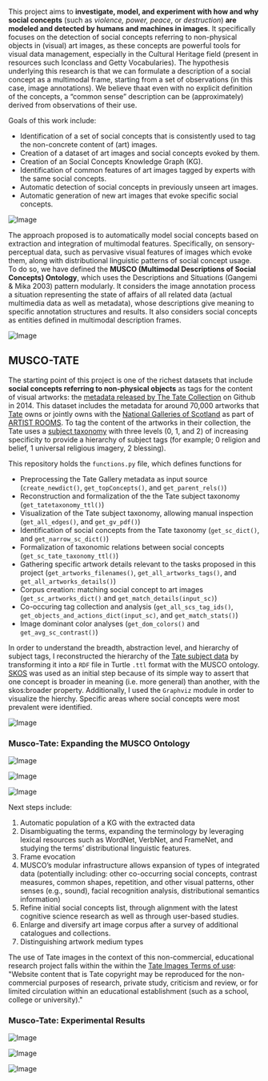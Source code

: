 This project aims to **investigate, model, and experiment with how and why social concepts** (such as *violence, power, peace*, or *destruction*) **are modeled and detected by humans and machines in images**. It specifically focuses on the detection of social concepts referring to non-physical objects in (visual) art images, as these concepts are powerful tools for visual data management, especially in the Cultural Heritage field (present in resources such Iconclass and Getty Vocabularies). The hypothesis underlying this research is that we can formulate a description of a social concept as a multimodal frame, starting from a set of observations (in this case, image annotations). We believe thaat even with no explicit definition of the concepts,  a “common sense” description can be (approximately) derived from observations of their use.

Goals of this work include:
* Identification of a set of social concepts that is consistently used to tag the non-concrete content of (art) images.
* Creation of a dataset of art images and social concepts evoked by them.
* Creation of an Social Concepts Knowledge Graph (KG).
* Identification of common features of art images tagged by experts with the same social concepts.
* Automatic detection of social concepts in previously unseen art images.
* Automatic generation of new art images that evoke specific social concepts.


![Image](https://delfimpandiani.github.io/musco/images/reducedapproach.png)


The approach proposed is to automatically model social concepts based on extraction and integration of multimodal features. Specifically, on sensory-perceptual data, such as pervasive visual features of images which evoke them, along with distributional linguistic patterns of social concept usage. To do so, we have defined the **MUSCO (Multimodal Descriptions of Social Concepts) Ontology**, which uses the Descriptions and Situations (Gangemi & Mika 2003) pattern modularly. It considers the image annotation process a situation representing the state of affairs of all related data (actual multimedia data as well as metadata), whose descriptions give meaning to specific annotation structures and results. It also considers social concepts as entities defined in multimodal description frames. 

![Image](https://delfimpandiani.github.io/musco/images/T_Box_0.png)



## MUSCO-TATE

The starting point of this project is one of the richest datasets that include **social concepts referring to non-physical objects** as tags for the content of visual artworks: the [metadata released by The Tate Collection](https://github.com/tategallery/collection) on Github in 2014. This dataset includes the metadata for around 70,000 artworks that [Tate](http://www.tate.org.uk/) owns or jointly owns with the [National Galleries of Scotland](http://www.nationalgalleries.org) as part of [ARTIST ROOMS](http://www.tate.org.uk/artist-rooms). To tag the content of the artworks in their collection, the Tate uses a [subject taxonomy](https://github.com/tategallery/collection/tree/master/processed/subjects) with three levels (0, 1, and 2) of increasing specificity to provide a hierarchy of subject tags (for example; 0 religion and belief, 1 universal religious imagery, 2 blessing). 

This repository holds the `functions.py` file, which defines functions for 

- Preprocessing the Tate Gallery metadata as input source (`create_newdict()`, `get_topConcepts()`, and `get_parent_rels()`)
- Reconstruction and formalization of the the Tate subject taxonomy (`get_tatetaxonomy_ttl()`)
- Visualization of the Tate subject taxonomy, allowing manual inspection (`get_all_edges()`, and `get_gv_pdf()`)
- Identification of social concepts from the Tate taxonomy (`get_sc_dict()`, and `get_narrow_sc_dict()`)
- Formalization of taxonomic relations between social concepts (`get_sc_tate_taxonomy_ttl()`)
- Gathering specific artwork details relevant to the tasks proposed in this project (`get_artworks_filenames()`, `get_all_artworks_tags()`, and `get_all_artworks_details()`)
- Corpus creation: matching social concept to art images (`get_sc_artworks_dict()` and `get_match_details(input_sc)`)
- Co-occuring tag collection and analysis (`get_all_scs_tag_ids()`, `get_objects_and_actions_dict(input_sc)`, and `get_match_stats()`)
- Image dominant color analyses (`get_dom_colors()` and `get_avg_sc_contrast()`)

In order to understand the breadth, abstraction level, and hierarchy of subject tags, I reconstructed the hierarchy of the [Tate subject data](https://github.com/tategallery/collection/tree/master/processed/subjects) by transforming it into a `RDF` file in Turtle `.ttl` format with the MUSCO ontology. [SKOS](https://www.w3.org/TR/skos-primer/#sechierarchy) was used as an initial step because of its simple way to assert that one concept is broader in meaning (i.e. more general) than another, with the skos:broader property. Additionally, I used the `Graphviz` module in order to visualize the hierchy. Specific areas where social concepts were most prevalent were identified.

![Image](https://delfimpandiani.github.io/musco/images/aareas.png)


### Musco-Tate: Expanding the MUSCO Ontology

![Image](https://delfimpandiani.github.io/musco/images/T_Box_1.png)

![Image](https://delfimpandiani.github.io/musco/images/T_BOx_addition.png)

![Image](https://delfimpandiani.github.io/musco/images/A_Box.png)


Next steps include:
1. Automatic population of a KG with the extracted data
2. Disambiguating the terms, expanding the terminology by leveraging lexical resources such as WordNet, VerbNet, and FrameNet, and studying the terms’ distributional linguistic features.
3. Frame evocation
4. MUSCO’s modular infrastructure allows expansion of types of integrated data (potentially including: other co-occurring social concepts, contrast measures, common shapes, repetition, and other visual patterns, other senses (e.g., sound), facial recognition analysis, distributional semantics information)
5. Refine initial social concepts list, through alignment with the latest cognitive science research as well as through user-based studies.
6. Enlarge and diversify art image corpus after a survey of additional catalogues and collections.
7. Distinguishing artwork medium types

The use of Tate images in the context of this non-commercial, educational research project falls within the within the [Tate Images Terms of use](https://www.tate.org.uk/about-us/policies-and-procedures/website-terms-use): "Website content that is Tate copyright may be reproduced for the non-commercial purposes of research, private study, criticism and review, or for limited circulation within an educational establishment (such as a school, college or university)."

### Musco-Tate: Experimental Results

![Image](https://delfimpandiani.github.io/musco/images/wordclouds.png)

![Image](https://delfimpandiani.github.io/musco/images/cpcons.png)

![Image](https://delfimpandiani.github.io/musco/images/cphor.png)
